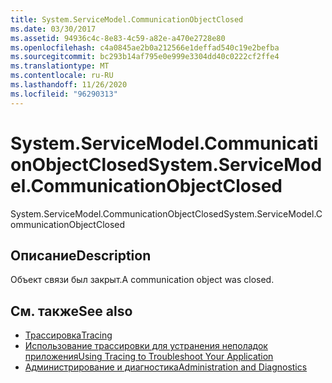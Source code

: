 ```yaml
---
title: System.ServiceModel.CommunicationObjectClosed
ms.date: 03/30/2017
ms.assetid: 94936c4c-8e83-4c59-a82e-a470e2728e80
ms.openlocfilehash: c4a0845ae2b0a212566e1deffad540c19e2befba
ms.sourcegitcommit: bc293b14af795e0e999e3304dd40c0222cf2ffe4
ms.translationtype: MT
ms.contentlocale: ru-RU
ms.lasthandoff: 11/26/2020
ms.locfileid: "96290313"
---
```

# <a name="systemservicemodelcommunicationobjectclosed"></a><span data-ttu-id="c1252-102">System.ServiceModel.CommunicationObjectClosed</span><span class="sxs-lookup"><span data-stu-id="c1252-102">System.ServiceModel.CommunicationObjectClosed</span></span>

<span data-ttu-id="c1252-103">System.ServiceModel.CommunicationObjectClosed</span><span class="sxs-lookup"><span data-stu-id="c1252-103">System.ServiceModel.CommunicationObjectClosed</span></span>  
  
## <a name="description"></a><span data-ttu-id="c1252-104">Описание</span><span class="sxs-lookup"><span data-stu-id="c1252-104">Description</span></span>  

 <span data-ttu-id="c1252-105">Объект связи был закрыт.</span><span class="sxs-lookup"><span data-stu-id="c1252-105">A communication object was closed.</span></span>  
  
## <a name="see-also"></a><span data-ttu-id="c1252-106">См. также</span><span class="sxs-lookup"><span data-stu-id="c1252-106">See also</span></span>

- [<span data-ttu-id="c1252-107">Трассировка</span><span class="sxs-lookup"><span data-stu-id="c1252-107">Tracing</span></span>](index.md)
- [<span data-ttu-id="c1252-108">Использование трассировки для устранения неполадок приложения</span><span class="sxs-lookup"><span data-stu-id="c1252-108">Using Tracing to Troubleshoot Your Application</span></span>](using-tracing-to-troubleshoot-your-application.md)
- [<span data-ttu-id="c1252-109">Администрирование и диагностика</span><span class="sxs-lookup"><span data-stu-id="c1252-109">Administration and Diagnostics</span></span>](../index.md)
